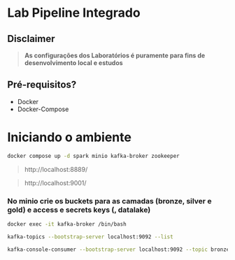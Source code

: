 # Lab Pipeline Integrado


## Disclaimer
> **As configurações dos Laboratórios é puramente para fins de desenvolvimento local e estudos**


## Pré-requisitos?
* Docker
* Docker-Compose

# Iniciando o ambiente

```sh
docker compose up -d spark minio kafka-broker zookeeper
```


> http://localhost:8889/

> http://localhost:9001/

### No minio crie os buckets para as camadas (bronze, silver e gold) e access e secrets keys (, datalake)



```sh
docker exec -it kafka-broker /bin/bash

kafka-topics --bootstrap-server localhost:9092 --list 

kafka-console-consumer --bootstrap-server localhost:9092 --topic bronze-user --from-beginning

```

